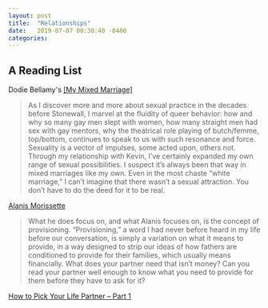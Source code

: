 ```yaml
---
layout: post
title:  "Relationships"
date:   2019-07-07 00:30:40 -0400
categories:
---
```


## A Reading List

Dodie Bellamy's [[My Mixed Marriage]](https://www.villagevoice.com/2000/06/20/my-mixed-marriage/)
>As I discover more and more about sexual practice in the decades before Stonewall, I marvel at the fluidity of queer behavior: how and why so many gay men slept with women, how many straight men had sex with gay mentors, why the theatrical role playing of butch/femme, top/bottom, continues to speak to us with such resonance and force. Sexuality is a vector of impulses, some acted upon, others not. Through my relationship with Kevin, I’ve certainly expanded my own range of sexual possibilities. I suspect it’s always been that way in mixed marriages like my own. Even in the most chaste “white marriage,” I can’t imagine that there wasn’t a sexual attraction. You don’t have to do the deed for it to be real.


[Alanis Morissette](https://www.self.com/story/alanis-morissette)
>What he does focus on, and what Alanis focuses on, is the concept of provisioning. “Provisioning,” a word I had never before heard in my life before our conversation, is simply a variation on what it means to provide, in a way designed to strip our ideas of how fathers are conditioned to provide for their families, which usually means financially. What does your partner need that isn’t money? Can you read your partner well enough to know what you need to provide for them before they have to ask for it?

[How to Pick Your Life Partner – Part 1](https://waitbutwhy.com/2014/02/pick-life-partner.html)
